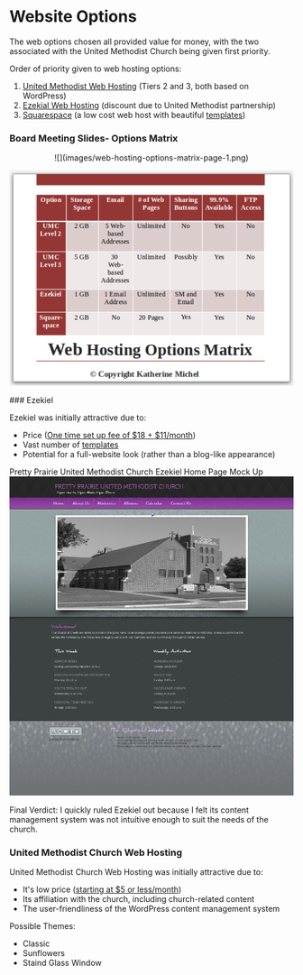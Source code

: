 # Website Options

The web options chosen all provided value for money, with the two associated with the United Methodist Church being given first priority.

Order of priority given to web hosting options:

1. [United Methodist Web Hosting](http://www.umcchurches.org) (Tiers 2 and 3, both based on WordPress)
2. [Ezekial Web Hosting](http://umc.e-zekiel.com) (discount due to United Methodist partnership)
3. [Squarespace](http://www.squarespace.com) (a low cost web host with beautiful [templates](http://www.squarespace.com/templates))

### Board Meeting Slides- Options Matrix 
<center>
![](images/web-hosting-options-matrix-page-1.png)

![](images/web-hosting-options-matrix-page-2.png)
</center>
### Ezekiel 

Ezekiel was initially attractive due to:
* Price ([One time set up fee of $18 + $11/month](http://www.umc.e-zekiel.com/comparison))
* Vast number of [templates](http://www.umc.e-zekiel.com/templates/viewDesigns.asp?)
* Potential for a full-website look (rather than a blog-like appearance)

Pretty Prairie United Methodist Church Ezekiel Home Page Mock Up
![](images/ezekiel-allegiant-theme-desktop-mockup.jpg)

Final Verdict: I quickly ruled Ezekiel out because I felt its content management system was not intuitive enough to suit the needs of the church.

### United Methodist Church Web Hosting

United Methodist Church Web Hosting was initially attractive due to:
* It's low price ([starting at $5 or less/month](http://umcchurches.org/billing/hostingplans.php))
* Its affiliation with the church, including church-related content
* The user-friendliness of the WordPress content management system 

Possible Themes: 
* Classic
* Sunflowers
* Staind Glass Window

 

